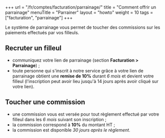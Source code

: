 +++
url = "/fr/comptes/facturation/parrainage/"
title = "Comment offrir un parrainage"
menuTitle = "Parrainer"
layout = "howto"
weight = 10
tags = ["facturation", "parrainage"]
+++

Le système de parrainage vous permet de toucher des commissions sur les paiements effectués par vos filleuls.

## Recruter un filleul

- communiquez votre lien de parrainage (section **Facturation > Parrainage**) ;
- toute personne qui s'inscrit à notre service grâce à votre lien de parrainage obtient une **remise de 10%** durant _6 mois_ et devient votre filleul (l'inscription peut avoir lieu jusqu'à 14 jours après avoir cliqué sur votre lien).

## Toucher une commission

- une commission vous est versée pour tout règlement effectué par votre filleul dans les _6 mois_ suivant son inscription ;
- la commission correspond à **10%** du montant HT ;
- la commission est disponible _30 jours après le règlement_.
